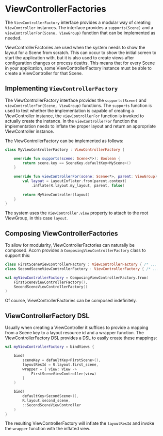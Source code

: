 # ViewControllerFactories

The `ViewControllerFactory` interface provides a modular way of creating 
`ViewController` instances. 
The interface provides a `supports(Scene)` and a 
`viewControllerFor(Scene, ViewGroup)` function that can be implemented as needed.

ViewControllerFactories are used when the system needs to show the layout for a 
Scene from scratch. 
This can occur to show the initial screen to start the application with, but it 
is also used to create views after configuration changes or process deaths.
This means that for every Scene in your application, some ViewControllerFactory
instance must be able to create a ViewController for that Scene.

## Implementing `ViewControllerFactory`

The ViewControllerFactory interface provides the `supports(Scene)` and
`viewControllerFor(Scene, ViewGroup)` functions.
The `supports` function is used to test whether the implementation is capable of
creating a ViewController instance, the `viewControllerFor` function is invoked
to actually create the instance.
In the `viewControllerFor` function the implementation needs to inflate the 
proper layout and return an appropriate ViewController instance.

The ViewControllerFactory can be implemented as follows:

```kotlin
class MyViewControllerFactory : ViewControllerFactory {

    override fun supports(scene: Scene<*>): Boolean {
        return scene.key == SceneKey.defaultKey<MyScene>()
    }
    
    override fun viewControllerFor(scene: Scene<*>, parent: ViewGroup): ViewController {
        val layout = LayoutInflater.from(parent.context)
            .inflate(R.layout.my_layout, parent, false)
    
        return MyViewController(layout)
    }
}
```

The system uses the `ViewController.view` property to attach to the root 
ViewGroup, in this case `layout`.

## Composing ViewControllerFactories

To allow for modularity, ViewControllerFactories can naturally be composed.
Acorn provides a `ComposingViewControllerFactory` class to support this:

```kotlin
class FirstSceneViewControllerFactory : ViewControllerFactory { /* ... */ }
class SecondSceneViewControllerFactory : ViewControllerFactory { /* ... */ }

val myViewControllerFactory = ComposingViewControllerFactory.from(
    FirstSceneViewControllerFactory(),
    SecondSceneViewControllerFactory()
)
```

Of course, ViewControllerFactories can be composed indefinitely.


## ViewControllerFactory DSL

Usually when creating a ViewController it suffices to provide a mapping from a 
Scene key to a layout resource id and a wrapper function.
The ViewControllerFactory DSL provides a DSL to easily create these mappings:

```kotlin
val myViewControllerFactory = bindViews {

    bind(
        sceneKey = defaultKey<FirstScene>(),
        layoutResId = R.layout.first_scene,
        wrapper = { view: View ->
            FirstSceneViewController(view)
        }
    )

    bind(
        defaultKey<SecondScene>(),
        R.layout.second_scene,
        ::SecondSceneViewController
    )
}
```

The resulting ViewControllerFactory will inflate the `layoutResId` and invoke
the `wrapper` function with the inflated view.